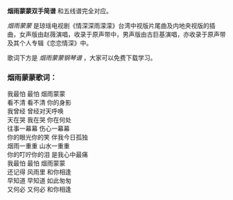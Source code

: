 

**烟雨蒙蒙双手简谱** 和五线谱完全对应。

_烟雨蒙蒙_
是琼瑶电视剧《情深深雨濛濛》台湾中视版片尾曲及内地央视版的插曲，女声版由赵薇演唱，收录于原声带中，男声版由古巨基演唱，亦收录于原声带及其个人专辑《恋恋情深》中。

歌词下方是 _烟雨蒙蒙钢琴谱_ ，大家可以免费下载学习。

### 烟雨蒙蒙歌词：

我最怕 最怕 烟雨蒙蒙  
看不清 看不清 你的身影  
我曾经 曾经对天呼唤  
天在哭 我在哭 你在何处  
往事一幕幕 伤心一幕幕  
你的眼光你的笑 伴我今日孤独  
烟雨一重重 山水一重重  
你的叮咛你的泪 是我心中最痛  
我最怕 最怕 烟雨蒙蒙  
还记得 风雨里 和你相逢  
早知道 早知道 如此匆匆  
又何必 又何必 和你相逢

